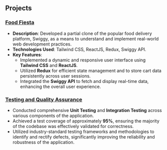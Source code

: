 ## Projects

### [Food Fiesta](https://food-fiesta-5c31e.firebaseapp.com/)
- **Description**: Developed a partial clone of the popular food delivery platform, Swiggy, as a means to understand and implement real-world web development practices.
- **Technologies Used**: Tailwind CSS, ReactJS, Redux, Swiggy API.
- **Key Features**:
    - Implemented a dynamic and responsive user interface using **Tailwind CSS** and **ReactJS**.
    - Utilized **Redux** for efficient state management and to store cart data persistently across user sessions.
    - Integrated the **Swiggy API** to fetch and display real-time data, enhancing the overall user experience.
 
### [Testing and Quality Assurance](https://drive.google.com/file/d/11KAod14Q7wU3rsjKrtflOZvP3N6lp_k1/view?usp=sharing)
- Conducted comprehensive **Unit Testing** and **Integration Testing** across various components of the application.
- Achieved a test coverage of approximately **95%**, ensuring the majority of the codebase was effectively validated for correctness.
- Utilized industry-standard testing frameworks and methodologies to identify and rectify defects, significantly improving the reliability and robustness of the application.

